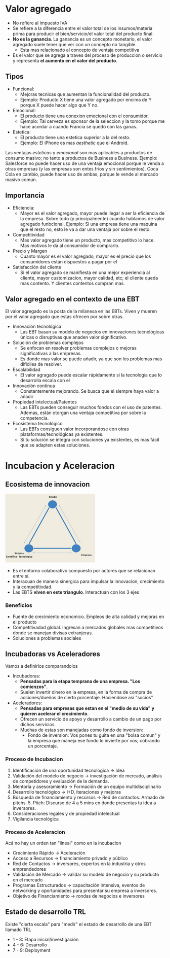 # Valor agregado

- No refiere al impuesto IVA
- Se refiere a la diferencia entre el valor total de los insumos/materia prima para producir el bien/servicio/el valor total del producto final.
- **No es la ganancia**. La ganancia es un concepto monetario, el valor agregado suele tener que ver con un concepto no tangible. 
	- Esta mas relacionado al concepto de ventaja competitiva
- Es el valor que se agrega a traves del proceso de produccion o servicio y representa **el aumento en el valor del producto**.

## Tipos

- Funcional:
  - Mejoras tecnicas que aumentan la funcionalidad del producto.
  - Ejemplo: Producto X tiene una valor agregado por encima de Y porque X puede hacer algo que Y no.
- Emocional:
  - El producto tiene una conexion emocional con el consumidor.
  - Ejemplo: Tal cerveza es sponsor de la seleccion y la tomo porque me hace acordar a cuando Francia se quedo con las ganas.
- Estetica:
  - El producto tiene una estetica superior a la del resto.
  - Ejemplo: El iPhone es mas *aesthetic* que el Android. <!-- Ay amiga, re grasa el android -->

Las ventajas *esteticas* y *emocional* son mas aplicables a productos de consumo masivo; no tanto a productos de Business a Business. Ejemplo: Salesforce no puede hacer uso de una ventaja emocional porque le venda a otras empresas (y las empresas son entes frios y sin sentimientos). Coca Cola en cambio, puede hacer uso de ambas, porque le vende al mercado masivo comun.
 
## Importancia

- Eficiencia:
  - Mayor es el valor agregado, mayor puede llegar a ser la eficiencia de la empresa. Sobre todo (y principalmente) cuando hablamos de valor agregado funbcional. Ejemplo: Si una empresa tiene una maquina que el resto no, esto le va a dar una ventaja por sobre el resto.
- Competitividad
  - Mas valor agregado tiene un producto, mas competitivo lo hace. Mas motivos le da al consumidor de comprarlo.
- Precio y Margen
  - Cuanto mayor es el valor agregado, mayor es el precio que los consumidores están dispuestos a pagar por el
- Satisfacción del cliente
  - Si el valor agregado se manifiesta en una mejor experiencia al cliente, mayor customizacion, mayor calidad, etc; el cliente queda mas contento. Y clientes contentos compran mas. <!-- Factos -->

## Valor agregado en el contexto de una EBT

El valor agregado es la posta de la milanesa en las EBTs. Viven y mueren por el valor agregado que estas ofrecen por sobre otras.

- Innovación tecnológica
  - Las EBT basan su modelo de negocios en innovaciones tecnológicas únicas o disruptivas que anaden valor significativo.
- Solución de problemas complejos
  - Se enfocan en resolver problemas complejos o mejoras significativas a las empresas. 
  - Es donde mas valor se puede añadir, ya que son los problemas mas dificiles de resolver.
- Escalabilidad
  - El valor agragado puede escalar rápidamente si la tecnología  que lo desarrolla escala con el
- Innovación continua
  - Constantemente mejorando. Se busca que el siempre haya valor a añadir
- Propiedad intelectual/Patentes
  - Las EBTs pueden conseguir muchos fondos con el uso de patentes. Ademas, están otorgan una ventaja competitiva por sobre la competencia.
- Ecosistema tecnológico
  - Las EBTs consiguen valor incorporandose con otras plataformas/tecnológicas ya existentes.
  - Si tu solución se integra con soluciones ya existentes, es mas fácil que se adapten estas soluciones.

# Incubacion y Aceleracion

## Ecosistema de innovacion

![Triangulo de sabato](imagenes/triangulo_sabato.png "Triangulo de Sabato")
- Es el entorno colaborativo compuesto por actores que se relacionan entre sí.
- Interacuan de manera sinergica para impulsar la innovacion, crecimiento y la competitivdad. 
- Las EBTS **viven en este triangulo**. Interactuan con los 3 ejes

### Beneficios

- Fuente de crecimiento economico. Empleos de alta calidad y mejoras en el producto
- Competitivadad global. Ingresan a mercados globales mas competitivos donde se manejan divisas extranjeras. <!-- https://youtu.be/-E-FJjWfso8?si=gNwBWcewoYuXc7Qi&t=52 -->
- Soluciones a problemas sociales

## Incubadoras vs Aceleradores

Vamos a definirlos comparandolos <!-- Esto lo hace asi el profesor en clase. --> 

- Incubadoras:
    - **Pensadas para la etapa temprana de una empresa. "Los comienzos"**.
    - Suelen invertir dinero en la empresa, en la forma de compra de acciones/dueños de cierto porcentaje. Haciendose asi "socios"
- Aceleradores:
    - **Pensadas para empresas que estan en el "medio de su vida" y quieren acelerar el crecimiento**.
    - Ofrecen un servicio de apoyo y desarrollo a cambio de un pago por dichos servicios.
    - Muchas de estas son manejadas como fondo de inversion:
	    - Fondo de inversion: Vos pones tu guita en una "bolsa comun" y la empresa que maneja ese fondo lo invierte por vos; cobrando un porcentaje.
	
### Proceso de Incubacion
1. Identificación de una oportunidad tecnológica -> Idea
2. Validación del modelo de negocio -> investigación de mercado, análisis de competidores y evaluación de la demanda. 
3. Mentoría y asesoramiento -> Formación de un equipo multidisciplinario
4. Desarrollo tecnológico -> I+D, iteraciones y mejoras
5. Búsqueda de financiamiento y recursos -> Red de contactos. Armado de pitchs.
   5. Pitch: Discurso de 4 a 5 mins en donde presentas tu idea a inversores. 
6. Consideraciones legales y de propiedad intelectual
7. Vigilancia tecnológica

### Proceso de Aceleracion

Acá no hay un orden tan "lineal" como en la incubacion

- Crecimiento Rápido -> Aceleración
- Acceso a Recursos -> financiamiento privado y público
- Red de Contactos -> inversores, expertos en la industria y otros emprendedores
- Validación de Mercado -> validar su modelo de negocio y su producto en el mercado
- Programas Estructurados -> capacitación intensiva, eventos de networking y oportunidades para presentar su empresa a inversores.
- Objetivo de Financiamiento -> rondas de negocios e inversores

## Estado de desarrollo	TRL

Existe "cierta escala" para "medir" el estado de desarrollo de una EBT llamado TRL

- 1 - 3: Etapa inicial/investigación
- 4 - 6: Desarrollo
- 7 - 9: Deployment

